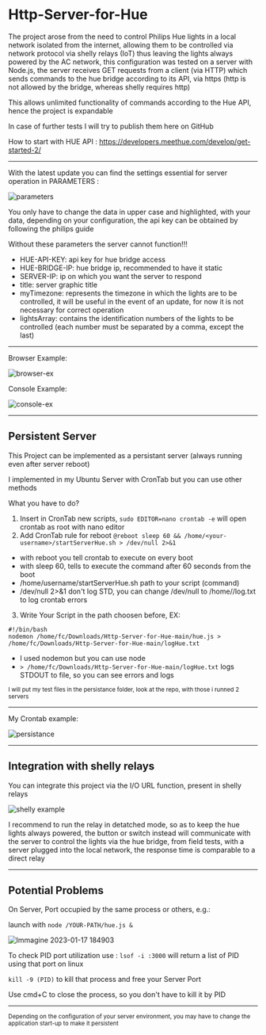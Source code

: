 # Http-Server-for-Hue

The project arose from the need to control Philips Hue lights in a local network isolated from the internet, allowing them to be controlled via network protocol via shelly relays (IoT) thus leaving the lights always powered by the AC network, this configuration was tested on a server with Node.js, the server receives GET requests from a client (via HTTP) which sends commands to the hue bridge according to its API, via https (http is not allowed by the bridge, whereas shelly requires http)

This allows unlimited functionality of commands according to the Hue API, hence the project is expandable

In case of further tests I will try to publish them here on GitHub

How to start with HUE API : https://developers.meethue.com/develop/get-started-2/

---

With the latest update you can find the settings essential for server operation in PARAMETERS :

![parameters](https://user-images.githubusercontent.com/34067164/220471876-8e05d02a-4d6a-4512-9840-06b680014398.jpg)

You only have to change the data in upper case and highlighted, with your data, depending on your configuration, the api key can be obtained by following the philips guide

Without these parameters the server cannot function!!!

- HUE-API-KEY: api key for hue bridge access
- HUE-BRIDGE-IP: hue bridge ip, recommended to have it static
- SERVER-IP: ip on which you want the server to respond
- title: server graphic title
- myTimezone: represents the timezone in which the lights are to be controlled, it will be useful in the event of an update, for now it is not necessary for correct operation
- lightsArray: contains the identification numbers of the lights to be controlled (each number must be separated by a comma, except the last)

---

Browser Example:

![browser-ex](https://user-images.githubusercontent.com/34067164/218744089-3993d8e6-557d-4e31-8c04-b1770af3acaa.png)

Console Example:

![console-ex](https://user-images.githubusercontent.com/34067164/218744369-0aa6655e-a185-4683-ac71-dc59a6e8626b.png)

---

## Persistent Server

This Project can be implemented as a persistant server (always running even after server reboot)

I implemented in my Ubuntu Server with CronTab but you can use other methods

What you have to do?

1) Insert in CronTab new scripts, `sudo EDITOR=nano crontab -e` will open crontab as root with nano editor
2) Add CronTab rule for reboot `@reboot sleep 60 && /home/<your-username>/startServerHue.sh > /dev/null 2>&1`<br>
- with reboot you tell crontab to execute on every boot
- with sleep 60, tells to execute the command after 60 seconds from the boot
- /home/username/startServerHue.sh path to your script (command)
- /dev/null 2>&1 don't log STD, you can change /dev/null to /home/<your-username>/log.txt to log crontab errors
3) Write Your Script in the path choosen before, EX:<br>
```
#!/bin/bash
nodemon /home/fc/Downloads/Http-Server-for-Hue-main/hue.js > /home/fc/Downloads/Http-Server-for-Hue-main/logHue.txt
```

- I used nodemon but you can use node
- `> /home/fc/Downloads/Http-Server-for-Hue-main/logHue.txt` logs STDOUT to file, so you can see errors and logs

<sub>I will put my test files in the persistance folder, look at the repo, with those i runned 2 servers</sub>

---
My Crontab example:

![persistance](https://user-images.githubusercontent.com/34067164/223135409-dfbe8322-7b94-4f94-9e93-3cab325ef9ff.png)

---
## Integration with shelly relays

You can integrate this project via the I/O URL function, present in shelly relays

![shelly example](https://user-images.githubusercontent.com/34067164/223416812-527eed90-08a2-482c-82ba-3bea6984228a.jpg)

I recommend to run the relay in detatched mode, so as to keep the hue lights always powered, the button or switch instead will communicate with the server to control the lights via the hue bridge, from field tests, with a server plugged into the local network, the response time is comparable to a direct relay

---

## Potential Problems

On Server, Port occupied by the same process or others, e.g.:

launch with `node /YOUR-PATH/hue.js &`

![Immagine 2023-01-17 184903](https://user-images.githubusercontent.com/34067164/212973985-e0f5c812-e361-4df8-8ced-0de3c725fe44.jpg)

To check PID port utilization use :
`lsof -i :3000`
will return a list of PID using that port on linux

`kill -9 (PID)`
to kill that process and free your Server Port

Use cmd+C to close the process, so you don't have to kill it by PID

---
<sub>Depending on the configuration of your server environment, you may have to change the application start-up to make it persistent</sub>
